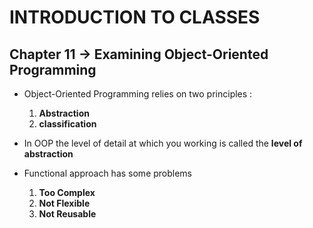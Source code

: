 # INTRODUCTION TO CLASSES

## Chapter 11 -> Examining Object-Oriented Programming
- Object-Oriented Programming relies on two principles : 
    1. **Abstraction**
    2. **classification**

- In OOP the level of detail at which you working is called the **level of abstraction**

- Functional approach has some problems
    1. **Too Complex**
    2. **Not Flexible**
    3. **Not Reusable**